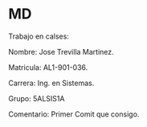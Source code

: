 # MD
Trabajo en calses:

Nombre: Jose Trevilla Martinez.

Matricula: AL1-901-036.

Carrera: Ing. en Sistemas.

Grupo: 5ALSIS1A

Comentario: Primer Comit que consigo.
